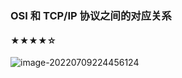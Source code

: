 ### OSI 和 TCP/IP 协议之间的对应关系

#### ★★★★☆

![image-20220709224456124](../../assets/image-20220709224456124.png)